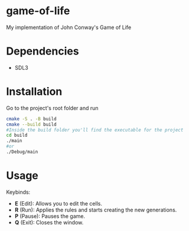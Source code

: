 
# game-of-life
My implementation of John Conway's Game of Life
# Dependencies
- SDL3
# Installation
Go to the project's root folder and run
```sh
cmake -S . -B build
cmake --build build
#Inside the build folder you'll find the executable for the project
cd build
./main
#or
./Debug/main
```
# Usage
Keybinds:
- **E** (Edit): Allows you to edit the cells.
- **R** (Run): Applies the rules and starts creating the new generations.
- **P** (Pause): Pauses the game.
- **Q** (Exit): Closes the window.


